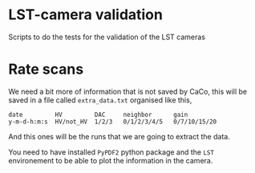 # LST-camera validation
Scripts to do the tests for the validation of the LST cameras


# Rate scans
We need a bit more of information that is not saved by CaCo, this will be saved in a file called `extra_data.txt` organised like this,

```
date         HV         DAC     neighbor      gain
y-m-d-h:m:s  HV/not_HV  1/2/3   0/1/2/3/4/5   0/7/10/15/20
```
And this ones will be the runs that we are going to extract the data.

You need to have installed `PyPDF2` python package and the `LST` environement to be able to plot the information in the camera.

